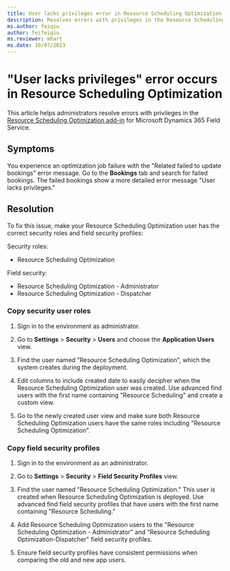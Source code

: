 ```yaml
---
title: User lacks privileges error in Resource Scheduling Optimization
description: Resolves errors with privileges in the Resource Scheduling Optimization add-in for Dynamics 365 Field Service.
ms.author: feiqiu
author: feifeiqiu
ms.reviewer: mhart
ms.date: 10/07/2023
---
```

# "User lacks privileges" error occurs in Resource Scheduling Optimization

This article helps administrators resolve errors with privileges in the [Resource Scheduling Optimization add-in](/dynamics365/field-service/rso-overview) for Microsoft Dynamics 365 Field Service.

## Symptoms

You experience an optimization job failure with the "Related failed to update bookings" error message. Go to the **Bookings** tab and search for failed bookings. The failed bookings show a more detailed error message "User lacks privileges."

## Resolution

To fix this issue, make your Resource Scheduling Optimization user has the correct security roles and field security profiles:

Security roles:

- Resource Scheduling Optimization

Field security:

- Resource Scheduling Optimization - Administrator
- Resource Scheduling Optimization - Dispatcher

### Copy security user roles

1. Sign in to the environment as administrator.

1. Go to **Settings** > **Security** > **Users** and choose the **Application Users** view.

1. Find the user named "Resource Scheduling Optimization", which the system creates during the deployment.

1. Edit columns to include created date to easily decipher when the Resource Scheduling Optimization user was created. Use advanced find users with the first name containing "Resource Scheduling" and create a custom view.

1. Go to the newly created user view and make sure both Resource Scheduling Optimization users have the same roles including "Resource Scheduling Optimization".

### Copy field security profiles

1. Sign in to the environment as an administrator.

1. Go to **Settings** > **Security** > **Field Security Profiles** view.

1. Find the user named "Resource Scheduling Optimization." This user is created when Resource Scheduling Optimization is deployed. Use advanced find field security profiles that have users with the first name containing "Resource Scheduling."

1. Add Resource Scheduling Optimization users to the "Resource Scheduling Optimization - Administrator" and "Resource Scheduling Optimization-Dispatcher" field security profiles.
  
1. Ensure field security profiles have consistent permissions when comparing the old and new app users.
